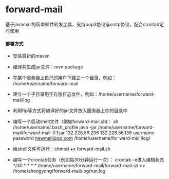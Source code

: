 # forward-mail
基于javamail的简单邮件转发工具，支持pop3协议与smtp协议，配合crontab定时使用

#### 部署方式
* 安装最新的maven

* 编译并生成jar文件：mvn package

* 在某个服务器上自己的用户下建立一个目录，例如： /home/username/forward-mail

* 建立一个子目录用于存放日志文件，例如：/home/username/forward-mail/log

* 利用ftp等方式将编译好的jar文件放入服务器上你的目录中

* 编写一个启动shell文件（例如forward-mail.sh)：
sh /home/username/.bash_profile
java -jar /home/username/forward-mail/forward-mail-0.1.jar 132.228.56.206 132.228.56.136 username password newmail@qq.com /home/username/for
ward-mail/log/

* 给shell文件可运行：chmod +x forward-mail.sh

* 编写一个crontab任务（例如每30分钟运行一次）： crontab -e进入编辑状态
*/30 * * * * /home/username/forward-mail/forward-mail.sh >> /home/zhengyong/forward-mail/log/run.log

